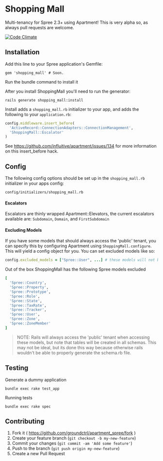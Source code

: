 # Shopping Mall

Multi-tenancy for Spree 2.3+ using Apartment! This is very alpha so, as always pull requests are welcome.

[![Code Climate](https://codeclimate.com/github/groundctrl/shopping_mall.png)](https://codeclimate.com/github/groundctrl/shopping_mall)

## Installation

Add this line to your Spree application's Gemfile:

    gem 'shopping_mall' # Soon.

Run the bundle command to install it

After you install ShoppingMall you'll need to run the generator:

    rails generate shopping_mall:install

Install adds a `shopping_mall.rb` initializer to your app, and adds the following to your `application.rb`:

```ruby
config.middleware.insert_before(
  'ActiveRecord::ConnectionAdapters::ConnectionManagement',
  'ShoppingMall::Escalator'
)
```
See https://github.com/influitive/apartment/issues/134 for more information on this insert_before hack.

## Config

The following config options should be set up in the `shopping_mall.rb` initializer in your apps config:

    config/initializers/shopping_mall.rb
    
#### Escalators

Escalators are thinly wrapped Apartment::Elevators, the current escalators available are: `Subdomain`, `Domain`, and `FirstSubdomain`

#### Excluding Models

If you have some models that should always access the 'public' tenant, you can specify this by configuring Apartment using `ShoppingMall.configure`.  This will yield a config object for you.  You can set excluded models like so:

```ruby
config.excluded_models = ["Spree::User", ...] # these models will not be multi-tenanted, but remain in the global (public) namespace
```

Out of the box ShoppingMall has the following Spree models excluded

```ruby
[
  'Spree::Country',
  'Spree::Property',
  'Spree::Prototype',
  'Spree::Role',
  'Spree::State',
  'Spree::TaxRate',
  'Spree::Tracker',
  'Spree::User',
  'Spree::Zone',
  'Spree::ZoneMember'
]
```

> NOTE: Rails will always access the 'public' tenant when accessing these models,  but note that tables will be created in all schemas.  This may not be ideal, but its done this way because otherwise rails wouldn't be able to properly generate the schema.rb file.


## Testing

Generate a dummy application

    bundle exec rake test_app

Running tests

    bundle exec rake spec

## Contributing

1. Fork it ( https://github.com/groundctrl/apartment_spree/fork )
2. Create your feature branch (`git checkout -b my-new-feature`)
3. Commit your changes (`git commit -am 'Add some feature'`)
4. Push to the branch (`git push origin my-new-feature`)
5. Create a new Pull Request
